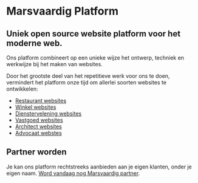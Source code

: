# Marsvaardig Platform


## Uniek open source website platform voor het moderne web.

Ons platform combineert op een unieke wijze het ontwerp, techniek en werkwijze bij het maken van websites.

Door het grootste deel van het repetitieve werk voor ons te doen, vermindert het platform onze tijd om allerlei soorten websites te ontwikkelen:

- [Restaurant websites](https://www.marsvaardig.eu/voor-wie/restaurant-website-laten-maken)
- [Winkel websites](https://www.marsvaardig.eu/voor-wie/website-voor-winkel-laten-maken)
- [Dienstervelening websites](https://www.marsvaardig.eu/voor-wie/dienstverlening)
- [Vastgoed websites](https://www.marsvaardig.eu/voor-wie/bouw-en-vastgoed-website-laten-maken)
- [Architect websites](https://www.marsvaardig.eu/voor-wie/architect-website-laten-maken)
- [Advocaat webstes](https://www.marsvaardig.eu/voor-wie/advocaat-website-laten-maken)

## Partner worden

Je kan ons platform rechtstreeks aanbieden aan je eigen klanten, onder je eigen naam. [Word vandaag nog Marsvaardig partner](https://www.marsvaardig.eu/breng-klanten-aan).
